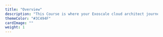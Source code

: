 ```yaml
---
title: "Overview"
description: "This Course is where your Exoscale cloud architect journey begins It will help you learn the core technical concepts, dive into networking components and configuration, and introduce you to critical cloud topics."
themeColor: "#3C494F"
cardImage: ""
weight: 1
---
```


